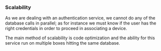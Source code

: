 ### Scalability

As we are dealing with an authentication service, we cannot do any of the database calls in parallel; as for instance we must know if the user has the right credentials in order to proceed in associating a device.

The main method of scalability is code optimization and the ability for this service run on multiple boxes hitting the same database.

